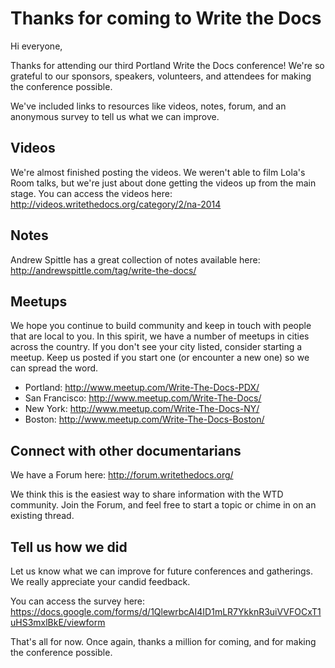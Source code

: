 Thanks for coming to Write the Docs
===================================

Hi everyone,

Thanks for attending our third Portland Write the Docs conference! We're so grateful to our sponsors, speakers, volunteers, and attendees for making the conference possible. 

We've included links to resources like videos, notes, forum, and an anonymous survey to tell us what we can improve.

## Videos

We're almost finished posting the videos. We weren't able to film Lola's Room talks, but we're just about done getting the videos up from the main stage. You can access the videos here: http://videos.writethedocs.org/category/2/na-2014

## Notes

Andrew Spittle has a great collection of notes available here: http://andrewspittle.com/tag/write-the-docs/

## Meetups

We hope you continue to build community and keep in touch with people that are local to you. In this spirit, we have a number of meetups in cities across the country. If you don't see your city listed, consider starting a meetup. Keep us posted if you start one (or encounter a new one) so we can spread the word.

* Portland: http://www.meetup.com/Write-The-Docs-PDX/
* San Francisco: http://www.meetup.com/Write-The-Docs/
* New York: http://www.meetup.com/Write-The-Docs-NY/
* Boston: http://www.meetup.com/Write-The-Docs-Boston/

## Connect with other documentarians

We have a Forum here: http://forum.writethedocs.org/

We think this is the easiest way to share information with the WTD community. Join the Forum, and feel free to start a topic or chime in on an existing thread.

## Tell us how we did

Let us know what we can improve for future conferences and gatherings. We really appreciate your candid feedback.

You can access the survey here: 
https://docs.google.com/forms/d/1QlewrbcAI4ID1mLR7YkknR3uiVVFOCxT1uHS3mxlBkE/viewform

That's all for now. Once again, thanks a million for coming, and for making the conference possible.

